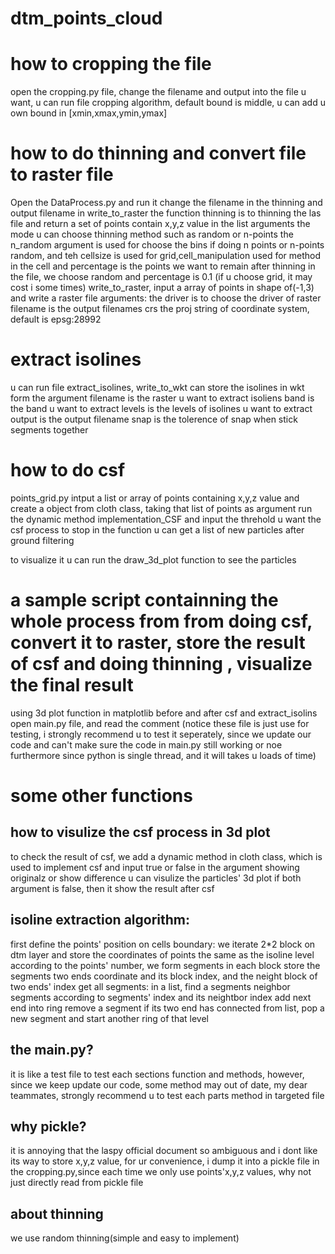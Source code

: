 # dtm_points_cloud
# how to cropping the file
open the cropping.py file, change the filename and output into the file u want, u can run file cropping algorithm, default bound is middle, u can add u own bound in [xmin,xmax,ymin,ymax]

# how to do thinning and convert file to raster file
Open the DataProcess.py and run it change the filename in the thinning and output filename in write_to_raster
the function thinning is to thinning the las file and return a set of points contain x,y,z value in the list
arguments
the mode u can choose thinning method such as random or n-points 
the n_random argument is used for choose the bins if doing n points or n-points random, and teh cellsize is used for grid,cell_manipulation used for method in the cell
and percentage is the points we want to remain after thinning
in the file, we choose random and percentage is 0.1 
(if u choose grid, it may cost i some times)
write_to_raster, input a array of points in shape of(-1,3)
and write a raster file
arguments:
the driver is to choose the driver of raster
filename is the output filenames
crs the proj string of coordinate system, default is epsg:28992

# extract isolines
u can run file extract_isolines, 
write_to_wkt can store the isolines in wkt form
the argument filename is the raster u want to extract isoliens
band is the band u want to extract
levels is the levels of isolines u want to extract
output is the output filename
snap is the tolerence of snap when stick segments together

# how to do csf
points_grid.py
intput a list or array of points containing x,y,z value
and create a object from cloth class, taking that list of points as argument
run the dynamic method implementation_CSF and input the threhold u want the csf process to stop in the function
u can get a list of new particles after ground filtering

to visualize it u can run the draw_3d_plot function to see the particles

# a sample script containning the whole process from from doing csf, convert it to raster, store the result of csf and doing thinning , visualize the final result
using 3d plot function in matplotlib before and after csf and extract_isolins
open main.py file, and read the comment
(notice these file is just use for testing, i strongly recommend u to test it seperately, since we update our code and can't make sure the code in main.py still working or noe
furthermore since python is single thread, and it will takes u loads of time)
# some other functions
## how to visulize the csf process in 3d plot
to check the result of csf, we add a dynamic method in cloth class, which is used to implement csf
and input true or false in the argument showing originalz or show difference u can visulize the particles' 3d plot
if both argument is false, then it show the result after csf
## isoline extraction algorithm:
first define the points' position on cells boundary:
we iterate 2*2 block on dtm layer and store the coordinates of points the same as the isoline level
according to the points' number, we form segments in each block
store the segments two ends coordinate and its block index, and the neight block of two ends' index
get all segments:
in a list, find a segments neighbor segments according to segments' index and its neightbor index
add next end into ring
remove a segment if its two end has connected from list,
pop a new segment and start another ring of that level
## the main.py?
it is like a test file to test each sections function and methods, however, since we keep update our code, some method may out of date,
my dear teammates, strongly recommend u to test each parts method in targeted file
## why pickle?
it is annoying that the laspy official document so ambiguous and i dont like its way to store x,y,z value, for ur convenience, i dump it into a pickle file in the cropping.py,since each time we only use points'x,y,z values, why not just directly read from pickle file
## about thinning
we use random thinning(simple and easy to implement) 
